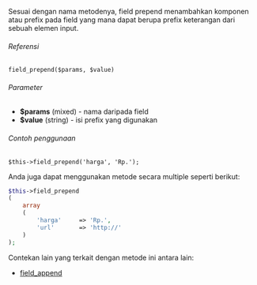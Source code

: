 Sesuai dengan nama metodenya, field prepend menambahkan komponen atau prefix pada field yang mana dapat berupa prefix keterangan dari sebuah elemen input.

###### Referensi

`field_prepend($params, $value)`

###### Parameter

* **$params** (mixed) - nama daripada field
* **$value** (string) - isi prefix yang digunakan

###### Contoh penggunaan

`$this->field_prepend('harga', 'Rp.');`

Anda juga dapat menggunakan metode secara multiple seperti berikut:

```php
$this->field_prepend
(
	array
	(
		'harga'		=> 'Rp.',
		'url'		=> 'http://'
	)
);
```


Contekan lain yang terkait dengan metode ini antara lain:

* [field_append](../field_append)
